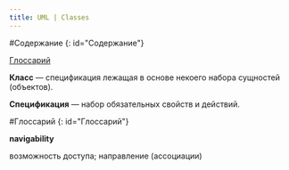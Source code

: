 ```yaml
---
title: UML | Classes
---
```


#Содержание
{: id="Содержание"}

[Глоссарий](#Глоссарий)

**Класс** — спецификация лежащая в основе некоего набора сущностей (объектов).

**Спецификация** — набор обязательных свойств и действий.

#Глоссарий
{: id="Глоссарий"}

**navigability**

возможность доступа; направление (ассоциации)

